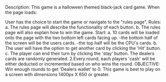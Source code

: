 Description: This game is a halloween themed black-jack card game. When the page loads:

User has the choice to start the game or navigate to the "rules page". Rules: a. The rules page will describe the functionality of each button. b. The rules page will also explain how to win the game. Start: a. 10 cards will be loaded onto the page with the two bottom left cards facing up. -the bottom half of the screen will be the users cards. -the top half will be the CPU's cards. b. The user will have the option to get another card by clicking the 'Hit' button. c. The player can end their turn by clicking the 'stay' button.
The dealers cards are randomly generated. 2.Every round, each players 'cash' will be either deducted or incremented based on who wins the round. OBJECTIVE: Win enough rounds to get 'Dealers wallet' to 0.
This game is best to play on a screen with dimensions 1400px X 650 or greater.